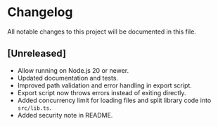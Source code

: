 # Changelog

All notable changes to this project will be documented in this file.

## [Unreleased]

- Allow running on Node.js 20 or newer.
- Updated documentation and tests.
- Improved path validation and error handling in export script.
- Export script now throws errors instead of exiting directly.
- Added concurrency limit for loading files and split library code into `src/lib.ts`.
- Added security note in README.
